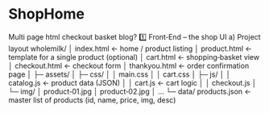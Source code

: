 # ShopHome
Multi page html checkout basket blog?
1️⃣ Front‑End – the shop UI
a) Project layout
wholemilk/
│   index.html            ← home / product listing
│   product.html          ← template for a single product (optional)
│   cart.html             ← shopping‑basket view
│   checkout.html         ← checkout form
│   thankyou.html         ← order confirmation page
│
├─ assets/
│   ├─ css/
│   │    main.css
│   │    cart.css
│   ├─ js/
│   │    catalog.js      ← product data (JSON)
│   │    cart.js         ← cart logic
│   │    checkout.js
│   └─ img/
│        product‑01.jpg
│        product‑02.jpg
│        …
└─ data/
     products.json       ← master list of products (id, name, price, img, desc)